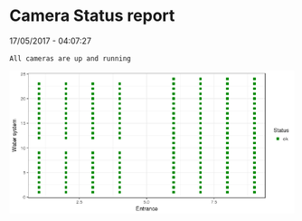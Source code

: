 Camera Status report
================
17/05/2017 - 04:07:27

    All cameras are up and running

![](camreport_files/figure-markdown_github/unnamed-chunk-2-1.png)
